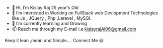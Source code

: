 - 👋 Hi, I’m Kislay Raj 25 year's Old
- 👀 I’m interested in Working on FullStack web Devlopment Technologies like Js , JQuery  , Php  ,Laravel , MySQl.
- 🌱 I’m currently learning and Growing
- 📫 Reach me through my E-mail i.e kislayrajAi06@gmail.com


Keep it lean ,mean and Simple....
Connect Me 😃
